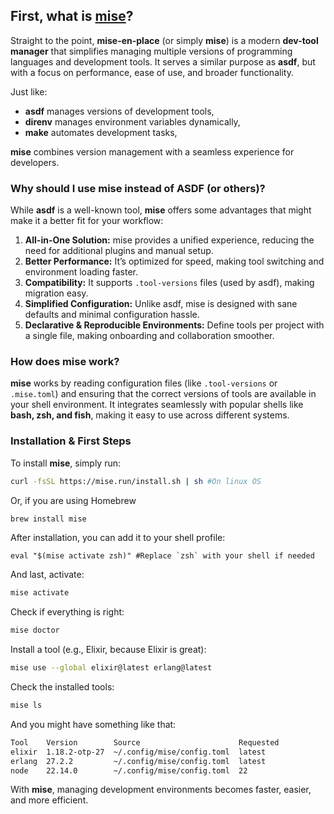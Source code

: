 ## First, what is [mise](https://github.com/jdx/mise)?

Straight to the point, **mise-en-place** (or simply **mise**) is a modern **dev-tool manager** that simplifies managing multiple versions of programming languages and development tools. It serves a similar purpose as **asdf**, but with a focus on performance, ease of use, and broader functionality.

Just like:

- **asdf** manages versions of development tools,
- **direnv** manages environment variables dynamically,
- **make** automates development tasks,

**mise** combines version management with a seamless experience for developers.

### Why should I use mise instead of ASDF (or others)?

While **asdf** is a well-known tool, **mise** offers some advantages that might make it a better fit for your workflow:

1. **All-in-One Solution:** mise provides a unified experience, reducing the need for additional plugins and manual setup.
2. **Better Performance:** It’s optimized for speed, making tool switching and environment loading faster.
3. **Compatibility:** It supports `.tool-versions` files (used by asdf), making migration easy.
4. **Simplified Configuration:** Unlike asdf, mise is designed with sane defaults and minimal configuration hassle.
5. **Declarative & Reproducible Environments:** Define tools per project with a single file, making onboarding and collaboration smoother.

### How does mise work?

**mise** works by reading configuration files (like `.tool-versions` or `.mise.toml`) and ensuring that the correct versions of tools are available in your shell environment. It integrates seamlessly with popular shells like **bash, zsh, and fish**, making it easy to use across different systems.

### Installation & First Steps

To install **mise**, simply run:

```bash
curl -fsSL https://mise.run/install.sh | sh #On linux OS
```
Or, if you are using Homebrew
```bash
brew install mise 
```

After installation, you can add it to your shell profile:

```
eval "$(mise activate zsh)" #Replace `zsh` with your shell if needed
```
And last, activate:

```bash
mise activate
```

Check if everything is right:

```bash
mise doctor
```


Install a tool (e.g., Elixir, because Elixir is great):

```bash
mise use --global elixir@latest erlang@latest
```

Check the installed tools:

```bash
mise ls
```

And you might have something like that:

```bash
Tool    Version        Source                      Requested
elixir  1.18.2-otp-27  ~/.config/mise/config.toml  latest
erlang  27.2.2         ~/.config/mise/config.toml  latest
node    22.14.0        ~/.config/mise/config.toml  22
```

With **mise**, managing development environments becomes faster, easier, and more efficient.